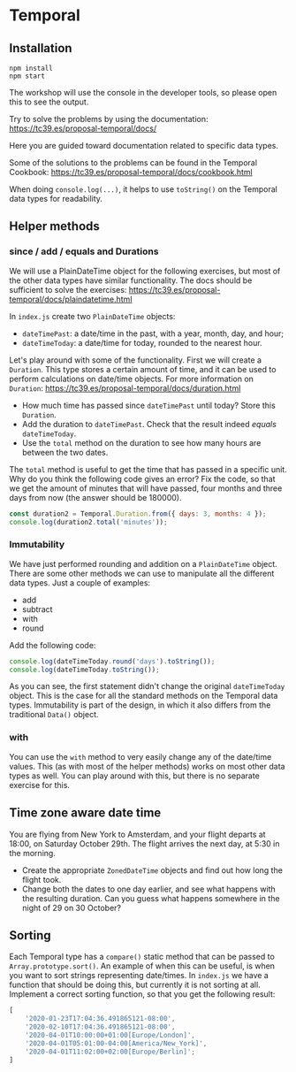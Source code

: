 # Temporal

## Installation

```
npm install
npm start
```

The workshop will use the console in the developer tools, so please open this to see the output.

Try to solve the problems by using the documentation: https://tc39.es/proposal-temporal/docs/

Here you are guided toward documentation related to specific data types.

Some of the solutions to the problems can be found in the Temporal Cookbook: https://tc39.es/proposal-temporal/docs/cookbook.html

When doing `console.log(...)`, it helps to use `toString()` on the Temporal data types for readability.

## Helper methods

### since / add / equals and Durations

We will use a PlainDateTime object for the following exercises, but most of the other data types have similar functionality. The docs should be sufficient to solve the exercises: https://tc39.es/proposal-temporal/docs/plaindatetime.html

In `index.js` create two `PlainDateTime` objects:

- `dateTimePast`: a date/time in the past, with a year, month, day, and hour;
- `dateTimeToday`: a date/time for today, rounded to the nearest hour.

Let's play around with some of the functionality. First we will create a `Duration`. This type stores a certain amount of time, and it can be used to perform calculations on date/time objects. For more information on `Duration`: https://tc39.es/proposal-temporal/docs/duration.html

- How much time has passed since `dateTimePast` until today? Store this `Duration`.
- Add the duration to `dateTimePast`. Check that the result indeed _equals_ `dateTimeToday`.
- Use the `total` method on the duration to see how many hours are between the two dates.

The `total` method is useful to get the time that has passed in a specific unit. Why do you think the following code gives an error? Fix the code, so that we get the amount of minutes that will have passed, four months and three days from now (the answer should be 180000).

```javascript
const duration2 = Temporal.Duration.from({ days: 3, months: 4 });
console.log(duration2.total('minutes'));
```

### Immutability

We have just performed rounding and addition on a `PlainDateTime` object. There are some other methods we can use to manipulate all the different data types. Just a couple of examples:

- add
- subtract
- with
- round

Add the following code:

```javascript
console.log(dateTimeToday.round('days').toString());
console.log(dateTimeToday.toString());
```

As you can see, the first statement didn't change the original `dateTimeToday` object. This is the case for all the standard methods on the Temporal data types. Immutability is part of the design, in which it also differs from the traditional `Data()` object.

### with

You can use the `with` method to very easily change any of the date/time values. This (as with most of the helper methods) works on most other data types as well. You can play around with this, but there is no separate exercise for this.

## Time zone aware date time

You are flying from New York to Amsterdam, and your flight departs at 18:00, on Saturday October 29th. The flight arrives the next day, at 5:30 in the morning.

- Create the appropriate `ZonedDateTime` objects and find out how long the flight took.
- Change both the dates to one day earlier, and see what happens with the resulting duration. Can you guess what happens somewhere in the night of 29 on 30 October?

## Sorting

Each Temporal type has a `compare()` static method that can be passed to `Array.prototype.sort()`. An example of when this can be useful, is when you want to sort strings representing date/times. In `index.js` we have a function that should be doing this, but currently it is not sorting at all. Implement a correct sorting function, so that you get the following result:

```javascript
[
    '2020-01-23T17:04:36.491865121-08:00',
    '2020-02-10T17:04:36.491865121-08:00',
    '2020-04-01T10:00:00+01:00[Europe/London]',
    '2020-04-01T05:01:00-04:00[America/New_York]',
    '2020-04-01T11:02:00+02:00[Europe/Berlin]';
]
```
